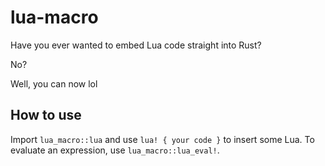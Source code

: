# lua-macro
Have you ever wanted to embed Lua code straight into Rust?  

No?  

Well, you can now lol

## How to use
Import `lua_macro::lua` and use `lua! { your code }` to insert some Lua.
To evaluate an expression, use `lua_macro::lua_eval!`.